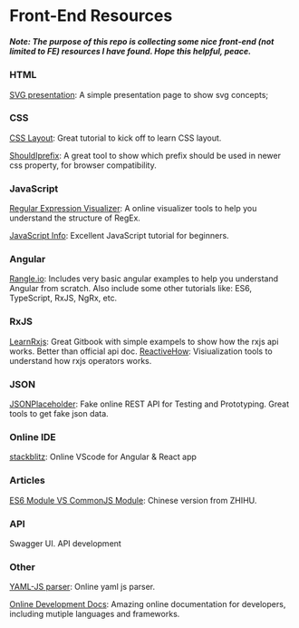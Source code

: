 # Front-End Resources

##### Note: The purpose of this repo is collecting some nice front-end (not limited to FE) resources I have found. Hope this helpful, peace.

### HTML
[SVG presentation](https://nelilly.github.io/svg-info/getting-started/#0): A simple presentation page to show svg concepts;

### CSS
[CSS Layout](http://learnlayout.com/): Great tutorial to kick off to learn CSS layout.

[ShouldIprefix](http://shouldiprefix.com/): A great tool to show which prefix should be used in newer css property, for browser compatibility.

### JavaScript
[Regular Expression Visualizer](https://regexper.com/): A online visualizer tools to help you understand the structure of RegEx.

[JavaScript Info](https://javascript.info/): Excellent JavaScript tutorial for beginners.


### Angular
[Rangle.io](https://angular-2-training-book.rangle.io/): Includes very basic angular examples to help you understand Angular from scratch. Also include some other tutorials like: ES6, TypeScript, RxJS, NgRx, etc.

### RxJS
[LearnRxjs](https://www.learnrxjs.io/): Great Gitbook with simple exampels to show how the rxjs api works. Better than official api doc.
[ReactiveHow](http://reactive.how/): Visiualization tools to understand how rxjs operators works.

### JSON
[JSONPlaceholder](https://jsonplaceholder.typicode.com/): Fake online REST API for Testing and Prototyping. Great tools to get fake json data.

### Online IDE
[stackblitz](https://stackblitz.com/): Online VScode for Angular & React app

### Articles
[ES6 Module VS CommonJS Module](https://zhuanlan.zhihu.com/p/33843378): Chinese version from ZHIHU.

### API
Swagger UI. API development

### Other
[YAML-JS parser](http://nodeca.github.io/js-yaml/): Online yaml js parser.

[Online Development Docs](https://devdocs.io/): Amazing online documentation for developers, including mutiple languages and frameworks. 
